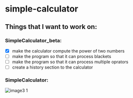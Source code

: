 # simple-calculator

## Things that I want to work on:
### SimpleCalculator_beta: 
- [x] make the calculator compute the power of two numbers
- [ ] make the program so that it can process blackets
- [ ] make the program so that it can process multiple oprators
- [ ] create a history section to the calculator

### SimpleCalculator:
![image3 1](https://user-images.githubusercontent.com/76808676/103723848-04bedb80-4ff9-11eb-8bc4-76dc48320504.png)
